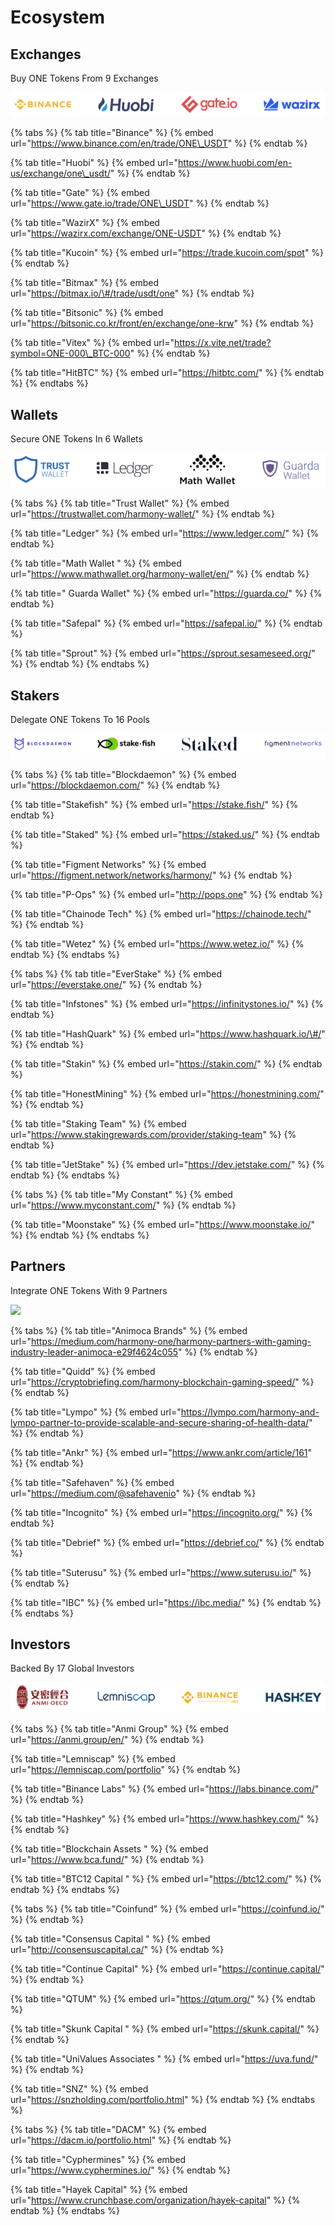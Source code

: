 # Ecosystem

## Exchanges

Buy ONE Tokens From 9 Exchanges

![](../.gitbook/assets/exchanges1.png)

{% tabs %}
{% tab title="Binance" %}
{% embed url="https://www.binance.com/en/trade/ONE\_USDT" %}
{% endtab %}

{% tab title="Huobi" %}
{% embed url="https://www.huobi.com/en-us/exchange/one\_usdt/" %}
{% endtab %}

{% tab title="Gate" %}
{% embed url="https://www.gate.io/trade/ONE\_USDT" %}
{% endtab %}

{% tab title="WazirX" %}
{% embed url="https://wazirx.com/exchange/ONE-USDT" %}
{% endtab %}

{% tab title="Kucoin" %}
{% embed url="https://trade.kucoin.com/spot" %}
{% endtab %}

{% tab title="Bitmax" %}
{% embed url="https://bitmax.io/\#/trade/usdt/one" %}
{% endtab %}

{% tab title="Bitsonic" %}
{% embed url="https://bitsonic.co.kr/front/en/exchange/one-krw" %}
{% endtab %}

{% tab title="Vitex" %}
{% embed url="https://x.vite.net/trade?symbol=ONE-000\_BTC-000" %}
{% endtab %}

{% tab title="HitBTC" %}
{% embed url="https://hitbtc.com/" %}
{% endtab %}
{% endtabs %}

## Wallets

Secure ONE Tokens In 6 Wallets

![](../.gitbook/assets/wallets1.png)

{% tabs %}
{% tab title="Trust Wallet" %}
{% embed url="https://trustwallet.com/harmony-wallet/" %}
{% endtab %}

{% tab title="Ledger" %}
{% embed url="https://www.ledger.com/" %}
{% endtab %}

{% tab title="Math Wallet " %}
{% embed url="https://www.mathwallet.org/harmony-wallet/en/" %}
{% endtab %}

{% tab title=" Guarda Wallet" %}
{% embed url="https://guarda.co/" %}
{% endtab %}

{% tab title="Safepal" %}
{% embed url="https://safepal.io/" %}
{% endtab %}

{% tab title="Sprout" %}
{% embed url="https://sprout.sesameseed.org/" %}
{% endtab %}
{% endtabs %}

## Stakers

Delegate ONE Tokens To 16 Pools

![](../.gitbook/assets/image%20%28141%29.png)

{% tabs %}
{% tab title="Blockdaemon" %}
{% embed url="https://blockdaemon.com/" %}
{% endtab %}

{% tab title="Stakefish" %}
{% embed url="https://stake.fish/" %}
{% endtab %}

{% tab title="Staked" %}
{% embed url="https://staked.us/" %}
{% endtab %}

{% tab title="Figment Networks" %}
{% embed url="https://figment.network/networks/harmony/" %}
{% endtab %}

{% tab title="P-Ops" %}
{% embed url="http://pops.one" %}
{% endtab %}

{% tab title="Chainode Tech" %}
{% embed url="https://chainode.tech/" %}
{% endtab %}

{% tab title="Wetez" %}
{% embed url="https://www.wetez.io/" %}
{% endtab %}
{% endtabs %}

{% tabs %}
{% tab title="EverStake" %}
{% embed url="https://everstake.one/" %}
{% endtab %}

{% tab title="Infstones" %}
{% embed url="https://infinitystones.io/" %}
{% endtab %}

{% tab title="HashQuark" %}
{% embed url="https://www.hashquark.io/\#/" %}
{% endtab %}

{% tab title="Stakin" %}
{% embed url="https://stakin.com/" %}
{% endtab %}

{% tab title="HonestMining" %}
{% embed url="https://honestmining.com/" %}
{% endtab %}

{% tab title="Staking Team" %}
{% embed url="https://www.stakingrewards.com/provider/staking-team" %}
{% endtab %}

{% tab title="JetStake" %}
{% embed url="https://dev.jetstake.com/" %}
{% endtab %}
{% endtabs %}

{% tabs %}
{% tab title="My Constant" %}
{% embed url="https://www.myconstant.com/" %}
{% endtab %}

{% tab title="Moonstake" %}
{% embed url="https://www.moonstake.io/" %}
{% endtab %}
{% endtabs %}

## Partners

Integrate ONE Tokens With 9 Partners

![](https://gblobscdn.gitbook.com/assets%2F-LlEOlYqEG_GKuO5Rehq%2F-M6bE3LGhEwO-1xDWuS2%2F-M6bFDOv2eRz7EbF3LOi%2Fpartners1.png?alt=media&token=91f3b7a5-4e1a-4b2a-93a2-b32ed88ce198)

{% tabs %}
{% tab title="Animoca Brands" %}
{% embed url="https://medium.com/harmony-one/harmony-partners-with-gaming-industry-leader-animoca-e29f4624c055" %}
{% endtab %}

{% tab title="Quidd" %}
{% embed url="https://cryptobriefing.com/harmony-blockchain-gaming-speed/" %}
{% endtab %}

{% tab title="Lympo" %}
{% embed url="https://lympo.com/harmony-and-lympo-partner-to-provide-scalable-and-secure-sharing-of-health-data/" %}
{% endtab %}

{% tab title="Ankr" %}
{% embed url="https://www.ankr.com/article/161" %}
{% endtab %}

{% tab title="Safehaven" %}
{% embed url="https://medium.com/@safehavenio" %}
{% endtab %}

{% tab title="Incognito" %}
{% embed url="https://incognito.org/" %}
{% endtab %}

{% tab title="Debrief" %}
{% embed url="https://debrief.co/" %}
{% endtab %}

{% tab title="Suterusu" %}
{% embed url="https://www.suterusu.io/" %}
{% endtab %}

{% tab title="IBC" %}
{% embed url="https://ibc.media/" %}
{% endtab %}
{% endtabs %}

## Investors

Backed By 17 Global Investors

![](../.gitbook/assets/investors1.png)

{% tabs %}
{% tab title="Anmi Group" %}
{% embed url="https://anmi.group/en/" %}
{% endtab %}

{% tab title="Lemniscap" %}
{% embed url="https://lemniscap.com/portfolio" %}
{% endtab %}

{% tab title="Binance Labs" %}
{% embed url="https://labs.binance.com/" %}
{% endtab %}

{% tab title="Hashkey" %}
{% embed url="https://www.hashkey.com/" %}
{% endtab %}

{% tab title="Blockchain Assets " %}
{% embed url="https://www.bca.fund/" %}
{% endtab %}

{% tab title="BTC12 Capital " %}
{% embed url="https://btc12.com/" %}
{% endtab %}
{% endtabs %}

{% tabs %}
{% tab title="Coinfund" %}
{% embed url="https://coinfund.io/" %}
{% endtab %}

{% tab title="Consensus Capital " %}
{% embed url="http://consensuscapital.ca/" %}
{% endtab %}

{% tab title="Continue Capital" %}
{% embed url="https://continue.capital/" %}
{% endtab %}

{% tab title="QTUM" %}
{% embed url="https://qtum.org/" %}
{% endtab %}

{% tab title="Skunk Capital " %}
{% embed url="https://skunk.capital/" %}
{% endtab %}

{% tab title="UniValues Associates " %}
{% embed url="https://uva.fund/" %}
{% endtab %}

{% tab title="SNZ" %}
{% embed url="https://snzholding.com/portfolio.html" %}
{% endtab %}
{% endtabs %}

{% tabs %}
{% tab title="DACM" %}
{% embed url="https://dacm.io/portfolio.html" %}
{% endtab %}

{% tab title="Cyphermines" %}
{% embed url="https://www.cyphermines.io/" %}
{% endtab %}

{% tab title="Hayek Capital" %}
{% embed url="https://www.crunchbase.com/organization/hayek-capital" %}
{% endtab %}
{% endtabs %}

